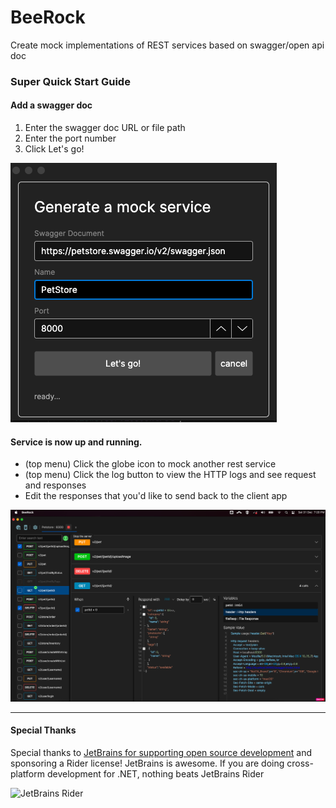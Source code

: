 # BeeRock

Create mock implementations of REST services based on swagger/open api doc

### Super Quick Start Guide

#### Add a swagger doc

1. Enter the swagger doc URL or file path
2. Enter the port number
3. Click Let's go!

![add a swagger doc url or file path!](/docs/AddNewService.png "Add a swagger do")

#### Service is now up and running.

- (top menu) Click the globe icon to mock another rest service
- (top menu) Click the log button to view the HTTP logs and see request and responses
- Edit the responses that you'd like to send back to the client app

<img src="/docs/ServiceTabs.png" alt="JetBrains Rider" width="700px"/>


<hr/>

#### Special Thanks

Special thanks to [JetBrains for supporting open source development](https://jb.gg/OpenSourceSupport) and sponsoring a Rider license!  JetBrains is awesome. If you are doing cross-platform development
for .NET, nothing beats JetBrains Rider

<img src="https://resources.jetbrains.com/storage/products/company/brand/logos/Rider_icon.png" alt="JetBrains Rider" width="96px"/>
